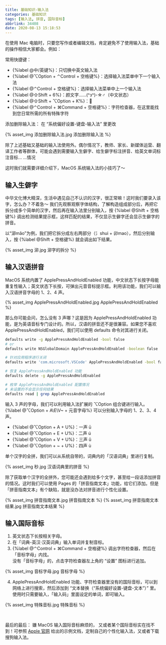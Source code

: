 ```yaml
---
title: 基础知识-输入法
categories: 基础知识
tags: [输入法, 拼音, 国际音标]
abbrlink: 34408
date: 2020-08-13 15:18:53
---
```


在使用 Mac 电脑时，只要您写作或者编辑文档，肯定避免不了使用输入法，基础的操作相信大家都会。例如：

常用快捷键：
- {%label @中/英键%}：只切换中英文输入法
- {%label @⌥Option + ⌃Control + 空格键%}：选择输入法菜单中下一个输入法
- {%label @⌃Control + 空格键%}：选择输入法菜单中上一个输入法
- {%label @⇧Shift + 6%}：颜文字……(^з^)-☆♂（中文状态）
- {%label @⇧Shift + ⌥Option + K%}：
- {%label @⌃Control + ⌘Command + 空格键%}：字符检查器，在这里能找到您日常所需的所有特殊字符
<!-- more -->

添加删除输入法：
在 “系统偏好设置-键盘-输入法” 里更改

{% asset_img 添加删除输入法.jpg 添加删除输入法 %}

除了上述基础又基础的输入法使用外。偶尔情况下，教师、家长、新媒体运营、翻译工作者等群体，可能会遇到需要输入生僻字、给生僻字标注拼音、给英文单词标注音标... ...情况

这时我们就需要详细介绍下，MacOS 系统输入法的小技巧了～

## 输入生僻字

中华文化博大精深，生活中遇见自己不认识的汉字，很正常嘛！这时我们要录入该字，怎么办？不着急～ 我们先观察观察字体结构，了解构造组成部分后，再把它拆分成多个简单的汉字，然后再在输入法里分别输入，按 {%label @Shift + 空格键%} 调出检测结果提示框，这样匹配的结果，不仅显示生僻字还会显示生僻字的拼音。

以“泖mǎo”为例，我们把它拆分成左右两部分（氵shui + 卯mao），然后分别输入，按 {%label @Shift + 空格键%} 就会调出如下结果。

{% asset_img 泖.jpg 泖字的拆分 %}

## 输入汉语拼音

MacOS 系统内置了 ApplePressAndHoldEnabled 功能，中文状态下长按字母能重复性输入；英文状态下长按，可弹出元音音标提示框。利用该功能，我们可以输入汉语拼音字母的 1、2、4 声。

{% asset_img ApplePressAndHoldEnabled.jpg ApplePressAndHoldEnabled %}

那么你可能会问，怎么没有 3 声哪？这是因为 ApplePressAndHoldEnabled 功能，是为英语音标专门设计的。所以，汉语的拼音还不是很兼容。如果您不喜欢 ApplePressAndHoldEnabled，我们可以使用 defaults 命令对其进行关闭。

```bash
defaults write -g ApplePressAndHoldEnabled -bool false
# or
defaults write NSGlobalDomain ApplePressAndHoldEnabled -boolean false

# 针对应用程序进行关闭
defaults write 'com.microsoft.VSCode' ApplePressAndHoldEnabled -bool false

# 恢复 ApplePressAndHoldEnabled 功能
defaults delete -g ApplePressAndHoldEnabled

# 枚举 ApplePressAndHoldEnabled 配置情况
# 未设置的不会显示任何结果
defaults read | grep ApplePressAndHoldEnabled
```

输入 3 声的字母，我们可以利用输入法扩展的 ⌥Option 组合键进行输入。{%label @⌥Option + A\E\V\~ + 元音字母%} 可以分别输入字母的 1、2、3、4 声。

- {%label @⌥Option + A + U%}：一声 ū
- {%label @⌥Option + E + U%}：二声 ú
- {%label @⌥Option + V + U%}：三声 ǔ
- {%label @⌥Option + ~ + U%}：四声 ù

单个汉字的全拼，我们可以从系统自带的，词典内的「汉语词典」里进行复制。

{% asset_img 秒.jpg 汉语词典里的拼音 %}

除了获取单个汉字的全拼外，您可能还会遇到给多个文字，甚至给一段话添加拼音的情况。这时我们可以使用 Pages 的「拼音指南文本」功能，给它们添加。但是「拼音指南文本」有个缺陷，就是没办法对拼音进行个性化设置。

{% asset_img 拼音指南文本.jpg 拼音指南文本 %}
{% asset_img 拼音指南文本结果.jpg 拼音指南文本结果 %}

## 输入国际音标

1. 英文状态下长按相关字母。
2. 在「词典-英汉·汉英词典」输入单词并复制音标。
3. {%label @⌃Control + ⌘Command + 空格键%} 调出字符检查器，然后在「音标字母」内找。
<br>没有「音标字母」的，点击字符检查器左上角的 “设置” 图标进行追加。

{% asset_img 音标字母.jpg 音标字母 %}

4. ApplePressAndHoldEnabled 功能、字符检查器里没有的国际音标，可以到网络上进行搜索，然后添加到 “文本替换（“系统偏好设置-键盘-文本”）” 里。使用时只需要输入，「输入码」里面设定的单词，即可输入。

{% asset_img 特殊音标.jpg 特殊音标 %}

<br/>

最后的最后：
嫌 MacOS 输入国际音标麻烦的，
又或者某个国际音标实在找不到！可参照 [Apple 官网](https://support.apple.com/zh-cn/guide/mac-help/mchlp2866/mac) 给出的示例文档，定制自己的个性化输入法，又或者下载搜狗输入法。